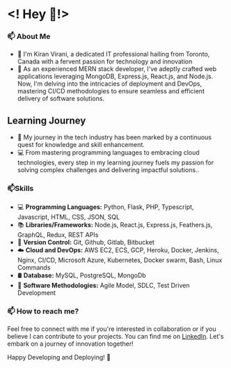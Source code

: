 # <! Hey 👋!>
### 📫 About Me
- 👋  I'm Kiran Virani, a dedicated IT professional hailing from Toronto, Canada with a fervent passion for technology and innovation
- 👀 As an experienced MERN stack developer, I've adeptly crafted web applications leveraging MongoDB, Express.js, React.js, and Node.js. Now, I'm delving into the intricacies of deployment and DevOps, mastering CI/CD methodologies to ensure seamless and efficient delivery of software solutions.

## Learning Journey

- 🧠 My journey in the tech industry has been marked by a continuous quest for knowledge and skill enhancement.
- 💻 From mastering programming languages to embracing cloud technologies, every step in my learning journey fuels my passion for solving complex challenges and delivering impactful solutions..


### 📫Skills
- 💻  **Programming Languages:** Python, Flask, PHP, Typescript, Javascript, HTML, CSS, JSON, SQL
- 📚 **Libraries/Frameworks:**  Node.js, React.js, Express.js, Feathers.js, GraphQL, Redux, REST APIs
- 🔗 **Version Control:**  Git, Github, Gitlab, Bitbucket
- ☁️ **Cloud and DevOps:** AWS EC2, ECS, GCP, Heroku, Docker, Jenkins, Nginx, CI/CD, Microsoft Azure,
Kubernetes, Docker swarm, Bash, Linux Commands
- 🛢️ **Database:** MySQL, PostgreSQL, MongoDb
- 📂 **Software Methodologies:** Agile Model, SDLC, Test Driven Development


### 📫 How to reach me?
Feel free to connect with me if you're interested in collaboration or if you believe I can contribute to your projects. You can find me on [LinkedIn](https://www.linkedin.com/in/kiran-virani-a044ba101/).  Let's embark on a journey of innovation together!

Happy Developing and Deploying! 🚀

